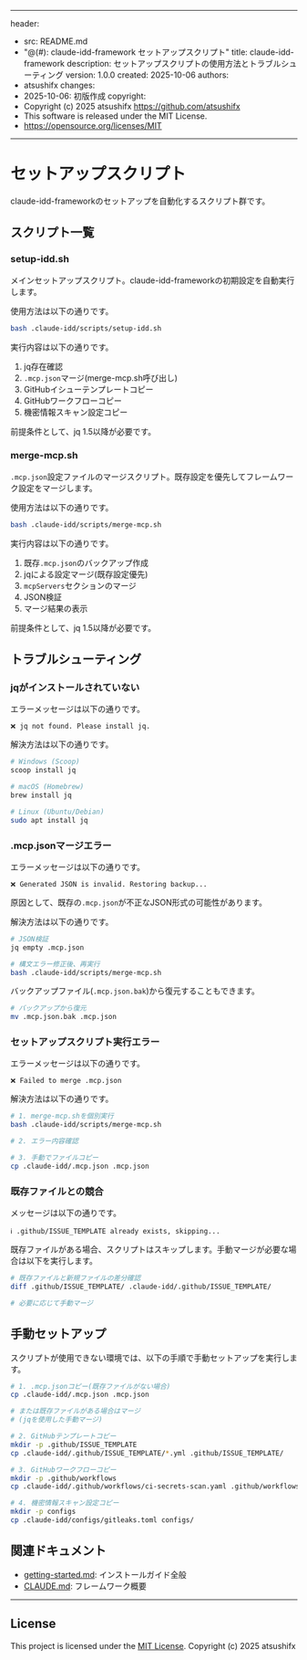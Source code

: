 <!--
 Copyright (c) 2025 Furukawa Atsushi <atsushifx@gmail.com>

 This software is released under the MIT License.
 https://opensource.org/licenses/MIT
-->
---
header:
  - src: README.md
  - "@(#): claude-idd-framework セットアップスクリプト"
title: claude-idd-framework
description: セットアップスクリプトの使用方法とトラブルシューティング
version: 1.0.0
created: 2025-10-06
authors:
  - atsushifx
changes:
  - 2025-10-06: 初版作成
copyright:
  - Copyright (c) 2025 atsushifx <https://github.com/atsushifx>
  - This software is released under the MIT License.
  - https://opensource.org/licenses/MIT
---

# セットアップスクリプト

claude-idd-frameworkのセットアップを自動化するスクリプト群です。

## スクリプト一覧

### setup-idd.sh

メインセットアップスクリプト。claude-idd-frameworkの初期設定を自動実行します。

使用方法は以下の通りです。

```bash
bash .claude-idd/scripts/setup-idd.sh
```

実行内容は以下の通りです。

1. jq存在確認
2. `.mcp.json`マージ(merge-mcp.sh呼び出し)
3. GitHubイシューテンプレートコピー
4. GitHubワークフローコピー
5. 機密情報スキャン設定コピー

前提条件として、jq 1.5以降が必要です。

### merge-mcp.sh

`.mcp.json`設定ファイルのマージスクリプト。既存設定を優先してフレームワーク設定をマージします。

使用方法は以下の通りです。

```bash
bash .claude-idd/scripts/merge-mcp.sh
```

実行内容は以下の通りです。

1. 既存`.mcp.json`のバックアップ作成
2. jqによる設定マージ(既存設定優先)
3. `mcpServers`セクションのマージ
4. JSON検証
5. マージ結果の表示

前提条件として、jq 1.5以降が必要です。

## トラブルシューティング

### jqがインストールされていない

エラーメッセージは以下の通りです。

```
❌ jq not found. Please install jq.
```

解決方法は以下の通りです。

```bash
# Windows (Scoop)
scoop install jq

# macOS (Homebrew)
brew install jq

# Linux (Ubuntu/Debian)
sudo apt install jq
```

### .mcp.jsonマージエラー

エラーメッセージは以下の通りです。

```
❌ Generated JSON is invalid. Restoring backup...
```

原因として、既存の`.mcp.json`が不正なJSON形式の可能性があります。

解決方法は以下の通りです。

```bash
# JSON検証
jq empty .mcp.json

# 構文エラー修正後、再実行
bash .claude-idd/scripts/merge-mcp.sh
```

バックアップファイル(`.mcp.json.bak`)から復元することもできます。

```bash
# バックアップから復元
mv .mcp.json.bak .mcp.json
```

### セットアップスクリプト実行エラー

エラーメッセージは以下の通りです。

```
❌ Failed to merge .mcp.json
```

解決方法は以下の通りです。

```bash
# 1. merge-mcp.shを個別実行
bash .claude-idd/scripts/merge-mcp.sh

# 2. エラー内容確認

# 3. 手動でファイルコピー
cp .claude-idd/.mcp.json .mcp.json
```

### 既存ファイルとの競合

メッセージは以下の通りです。

```
ℹ️ .github/ISSUE_TEMPLATE already exists, skipping...
```

既存ファイルがある場合、スクリプトはスキップします。手動マージが必要な場合は以下を実行します。

```bash
# 既存ファイルと新規ファイルの差分確認
diff .github/ISSUE_TEMPLATE/ .claude-idd/.github/ISSUE_TEMPLATE/

# 必要に応じて手動マージ
```

## 手動セットアップ

スクリプトが使用できない環境では、以下の手順で手動セットアップを実行します。

```bash
# 1. .mcp.jsonコピー(既存ファイルがない場合)
cp .claude-idd/.mcp.json .mcp.json

# または既存ファイルがある場合はマージ
# (jqを使用した手動マージ)

# 2. GitHubテンプレートコピー
mkdir -p .github/ISSUE_TEMPLATE
cp .claude-idd/.github/ISSUE_TEMPLATE/*.yml .github/ISSUE_TEMPLATE/

# 3. GitHubワークフローコピー
mkdir -p .github/workflows
cp .claude-idd/.github/workflows/ci-secrets-scan.yaml .github/workflows/

# 4. 機密情報スキャン設定コピー
mkdir -p configs
cp .claude-idd/configs/gitleaks.toml configs/
```

## 関連ドキュメント

- [getting-started.md](../docs/getting-started/getting-started.md): インストールガイド全般
- [CLAUDE.md](../CLAUDE.md): フレームワーク概要

---

## License

This project is licensed under the [MIT License](https://opensource.org/licenses/MIT).
Copyright (c) 2025 atsushifx
